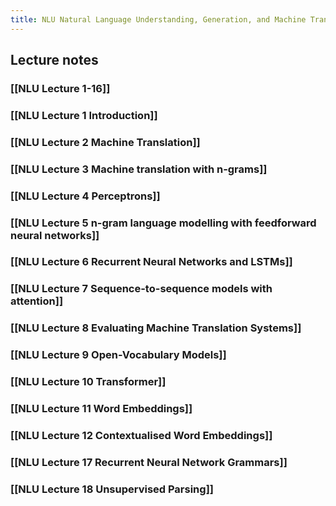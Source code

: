 ```yaml
---
title: NLU Natural Language Understanding, Generation, and Machine Translation
---
```


## Lecture notes

### [[NLU Lecture 1-16]]
### [[NLU Lecture 1 Introduction]]
### [[NLU Lecture 2 Machine Translation]]
### [[NLU Lecture 3 Machine translation with n-grams]]
### [[NLU Lecture 4 Perceptrons]]
### [[NLU Lecture 5 n-gram language modelling with feedforward neural networks]]
### [[NLU Lecture 6 Recurrent Neural Networks and LSTMs]]
### [[NLU Lecture 7 Sequence-to-sequence models with attention]]
### [[NLU Lecture 8 Evaluating Machine Translation Systems]]
### [[NLU Lecture 9 Open-Vocabulary Models]]
### [[NLU Lecture 10 Transformer]]
### [[NLU Lecture 11 Word Embeddings]]
### [[NLU Lecture 12 Contextualised Word Embeddings]]
###
###
### [[NLU Lecture 17 Recurrent Neural Network Grammars]]
### [[NLU Lecture 18 Unsupervised Parsing]]
##
